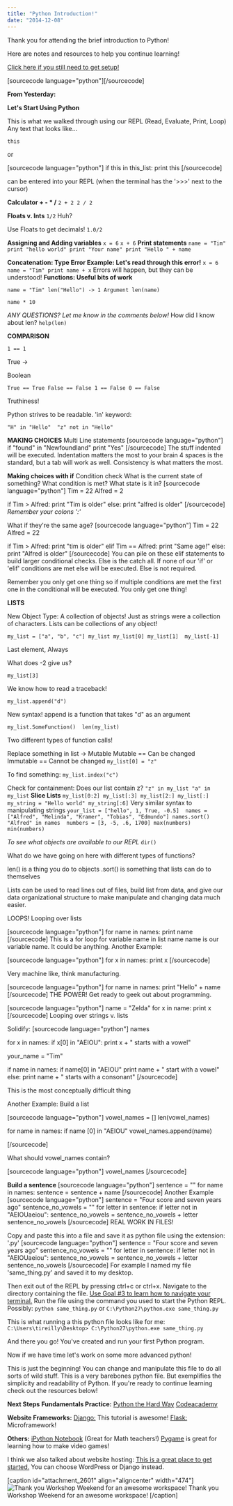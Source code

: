 ```yaml
---
title: "Python Introduction!"
date: "2014-12-08"
---
```


Thank you for attending the brief introduction to Python!

Here are notes and resources to help you continue learning!

[Click here if you still need to get setup!](https://openhatch.org/wiki/PyCon_intro_tutorial_prep#Goal_.231:_set_up_Python "Python Setup")

\[sourcecode language="python"\]\[/sourcecode\]

**From Yesterday:**

**Let's Start Using Python**

This is what we walked through using our REPL (Read, Evaluate, Print, Loop) Any text that looks like...

`this`

or

\[sourcecode language="python"\] if this in this\_list: print this \[/sourcecode\]

can be entered into your REPL (when the terminal has the '>>>' next to the cursor)

**Calculator + - \* /** `2 + 2 2 / 2`

**Floats v. Ints** `1/2` Huh?

Use Floats to get decimals! `1.0/2`

**Assigning and Adding variables** `x = 6` `x + 6` **Print statements** `name = "Tim" print "hello world" print "Your name" print "Hello " + name`

**Concatenation: Type Error Example: Let's read through this error!** `x = 6 name = "Tim" print name + x` Errors will happen, but they can be understood! **Functions: Useful bits of work**

`name = "Tim" len("Hello") -> 1 Argument len(name)`

`name * 10`

_ANY QUESTIONS? Let me know in the comments below!_ How did I know about len? `help(len)`

**COMPARISON**

`1 == 1`

True ->

Boolean

`True == True False == False 1 == False 0 == False`

Truthiness!

Python strives to be readable. 'in' keyword:

`"H" in "Hello"  "z" not in "Hello"`

**MAKING CHOICES** Multi Line statements \[sourcecode language="python"\] if "found" in "Newfoundland" print "Yes" \[/sourcecode\] The stuff indented will be executed. Indentation matters the most to your brain 4 spaces is the standard, but a tab will work as well. Consistency is what matters the most.

**Making choices with if** Condition check What is the current state of something? What condition is met? What state is it in? \[sourcecode language="python"\] Tim = 22 Alfred = 2

if Tim > Alfred: print "Tim is older" else: print "alfred is older" \[/sourcecode\] _Remember your colons ':'_

What if they're the same age? \[sourcecode language="python"\] Tim = 22 Alfred = 22

if Tim > Alfred: print "tim is older" elif Tim == Alfred: print "Same age!" else: print "Alfred is older" \[/sourcecode\] You can pile on these elif statements to build larger conditional checks. Else is the catch all. If none of our 'if' or 'elif' conditions are met else will be executed. Else is not required.

Remember you only get one thing so if multiple conditions are met the first one in the conditional will be executed. You only get one thing!

**LISTS**

New Object Type: A collection of objects! Just as strings were a collection of characters. Lists can be collections of any object!

`my_list = ["a", "b", "c"] my_list my_list[0] my_list[1]  my_list[-1]`

Last element, Always

What does -2 give us?

`my_list[3]`

We know how to read a traceback!

`my_list.append("d")`

New syntax! append is a function that takes "d" as an argument

`my_list.SomeFunction()  len(my_list)`

Two different types of function calls!

Replace something in list -> Mutable Mutable == Can be changed Immutable == Cannot be changed `my_list[0] = "z"`

To find something: `my_list.index("c")`

Check for containment: Does our list contain z? `"z" in my_list "a" in my_list` **Slice Lists** `my_list[0:2] my_list[:3] my_list[2:] my_list[:]  my_string = "Hello world" my_string[:6]` Very similar syntax to manipulating strings `your_list = ["hello", 1, True, -0.5]  names = ["Alfred", "Melinda", "Kramer", "Tobias", "Edmundo"] names.sort() "Alfred" in names  numbers = [3, -5, .6, 1700] max(numbers) min(numbers)`

_To see what objects are available to our REPL_ `dir()`

What do we have going on here with different types of functions?

len() is a thing you do to objects .sort() is something that lists can do to themselves

Lists can be used to read lines out of files, build list from data, and give our data organizational structure to make manipulate and changing data much easier.

LOOPS! Looping over lists

\[sourcecode language="python"\] for name in names: print name \[/sourcecode\] This is a for loop for variable name in list name name is our variable name. It could be anything. Another Example:

\[sourcecode language="python"\] for x in names: print x \[/sourcecode\]

Very machine like, think manufacturing.

\[sourcecode language="python"\] for name in names: print "Hello" + name \[/sourcecode\] THE POWER! Get ready to geek out about programming.

\[sourcecode language="python"\] name = "Zelda" for x in name: print x \[/sourcecode\] Looping over strings v. lists

Solidify: \[sourcecode language="python"\] names

for x in names: if x\[0\] in "AEIOU": print x + " starts with a vowel"

your\_name = "Tim"

if name in names: if name\[0\] in "AEIOU" print name + " start with a vowel" else: print name + " starts with a consonant" \[/sourcecode\]

This is the most conceptually difficult thing

Another Example: Build a list

\[sourcecode language="python"\] vowel\_names = \[\] len(vowel\_names)

for name in names: if name \[0\] in "AEIOU" vowel\_names.append(name)

\[/sourcecode\]

What should vowel\_names contain?

\[sourcecode language="python"\] vowel\_names \[/sourcecode\]

**Build a sentence** \[sourcecode language="python"\] sentence = "" for name in names: sentence = sentence + name \[/sourcecode\] Another Example \[sourcecode language="python"\] sentence = "Four score and seven years ago" sentence\_no\_vowels = "" for letter in sentence: if letter not in "AEIOUaeiou": sentence\_no\_vowels = sentence\_no\_vowels + letter sentence\_no\_vowels \[/sourcecode\] REAL WORK IN FILES!

Copy and paste this into a file and save it as python file using the extension: '.py' \[sourcecode language="python"\] sentence = "Four score and seven years ago" sentence\_no\_vowels = "" for letter in sentence: if letter not in "AEIOUaeiou": sentence\_no\_vowels = sentence\_no\_vowels + letter sentence\_no\_vowels \[/sourcecode\] For example I named my file 'same\_thing.py' and saved it to my desktop.

Then exit out of the REPL by pressing ctrl+c or ctrl+x. Navigate to the directory containing the file. [Use Goal #3 to learn how to navigate your terminal.](https://openhatch.org/wiki/PyCon_intro_tutorial_prep#Goal_.231:_set_up_Python "Look at Goal #3! ") Run the file using the command you used to start the Python REPL. Possibly: `python same_thing.py` or `C:\Python27\python.exe same_thing.py`

This is what running a this python file looks like for me: `C:\Users\tireilly\Desktop> C:\Python27\python.exe same_thing.py`

And there you go! You've created and run your first Python program.

Now if we have time let's work on some more advanced python!

This is just the beginning! You can change and manipulate this file to do all sorts of wild stuff. This is a very barebones python file. But exemplifies the simplicity and readability of Python. If you're ready to continue learning check out the resources below!

**Next Steps** **Fundamentals Practice:** [Python the Hard Way](http://learnpythonthehardway.org/) [Codeacademy](http://www.codecademy.com/learn "Codeacademy")

**Website Frameworks:** [Django:](http://www.djangobook.com/en/2.0/index.html "So Good") This tutorial is awesome! [Flask:](http://flask.pocoo.org/ "Flask is Fun") Microframework!

**Others:** [iPython Notebook](http://ipython.org/ "Check out Docs and Videos") (Great for Math teachers!) [Pygame](http://www.pygame.org/news.html "Check out the tutorials! ") is great for learning how to make video games!

I think we also talked about website hosting: [This is a great place to get started.](http://blogs.msdn.com/b/msgulfcommunity/archive/2013/04/08/build-your-own-web-site-using-azure-for-free-in-5-minutes.aspx) You can choose WordPress or Django instead.

\[caption id="attachment\_2601" align="aligncenter" width="474"\]![Thank you Workshop Weekend for an awesome workspace! ](images/IMG_1603-e1418082177902-1024x564.jpg) Thank you Workshop Weekend for an awesome workspace! \[/caption\]

